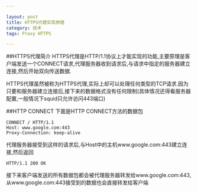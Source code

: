 ```yaml
---

layout: post
title: HTTPS代理实现原理
category: 技术
tags: Proxy HTTPS

---
```

##HTTPS代理简介
HTTPS代理是HTTP/1.1协议上才能实现的功能,主要原理是客户端发送一个CONNECT请求,代理服务器收到请求后,与请求中指定的服务器建立连接,然后开始双向传送数据.

HTTPS代理虽然被称为HTTPS代理,实际上却可以处理任何类型的TCP请求.因为只要和服务器建立连接后,接下来的数据格式没有任何限制(具体情况还得看服务器配置,一般情况下squid只允许访问443端口)

##HTTP CONNECT
下面是HTTP CONNECT方法的数据包

	CONNECT / HTTP/1.1
	Host: www.google.com:443
	Proxy-Connection: keep-alive
	
	
代理服务器接受到这样的请求后,与Host中的主机www.google.com:443建立连接,然后返回

	HTTP/1.1 200 OK
	
	
接下来客户端发送的所有数据包都会被代理服务器转发给www.google.com:443,从www.google.com:443接受到的数据也会直接转发给客户端
